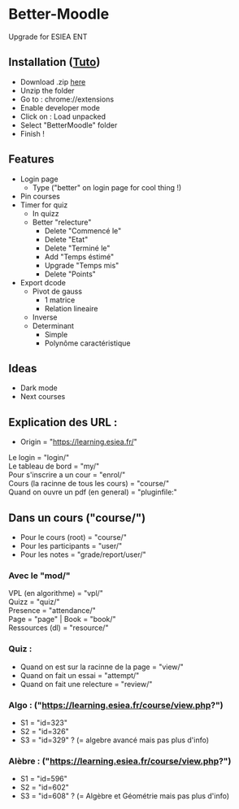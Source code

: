 # Better-Moodle
Upgrade for ESIEA ENT

## Installation ([Tuto](https://bashvlas.com/blog/install-chrome-extension-in-developer-mode))
- Download .zip [here](https://github.com/Ne4yl/Better-Moodle/archive/refs/heads/main.zip)
- Unzip the folder
- Go to : chrome://extensions
- Enable developer mode
- Click on : Load unpacked
- Select "BetterMoodle" folder
- Finish ! 

## Features 
- Login page
    - Type ("better" on login page for cool thing !)
- Pin courses 
- Timer for quiz
    - In quizz
    - Better "relecture"
        - Delete "Commencé le"
        - Delete "Etat"
        - Delete "Terminé le"
        - Add "Temps éstimé" 
        - Upgrade "Temps mis"
        - Delete "Points"
- Export dcode
    - Pivot de gauss
        - 1 matrice
        - Relation lineaire
    - Inverse
    - Determinant
        - Simple 
        - Polynôme caractéristique 

## Ideas
- Dark mode
- Next courses

## Explication des URL : 
- Origin = "https://learning.esiea.fr/"

Le login = "login/" <br>
Le tableau de bord = "my/" <br>
Pour s'inscrire a un cour = "enrol/" <br>
Cours (la racinne de tous les cours) = "course/" <br>
Quand on ouvre un pdf (en general) = "pluginfile:" <br>

## Dans un cours ("course/")
- Pour le cours (root) = "course/"
- Pour les participants = "user/"
- Pour les notes = "grade/report/user/"

### Avec le "mod/"
VPL (en algorithme) = "vpl/" <br>
Quizz = "quiz/" <br>
Presence = "attendance/" <br>
Page = "page" | Book = "book/" <br>
Ressources (dl) = "resource/" <br>

### Quiz : 
- Quand on est sur la racinne de la page = "view/"
- Quand on fait un essai = "attempt/"
- Quand on fait une relecture = "review/"

### Algo : ("https://learning.esiea.fr/course/view.php?")
- S1 = "id=323"
- S2 = "id=326"
- S3 = "id=329" ? (= algebre avancé mais pas plus d'info)

### Alèbre : ("https://learning.esiea.fr/course/view.php?")
- S1 = "id=596"
- S2 = "id=602"
- S3 = "id=608" ? (= Algèbre et Géométrie mais pas plus d'info)
